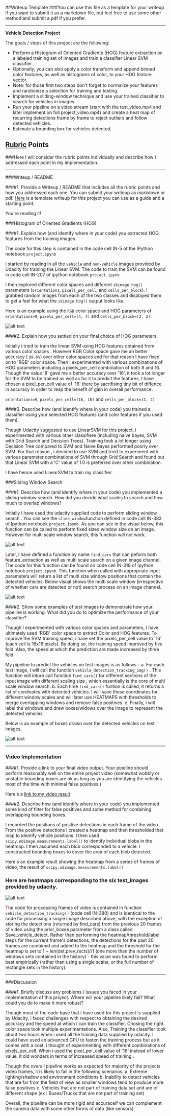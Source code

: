 ##Writeup Template
###You can use this file as a template for your writeup if you want to submit it as a markdown file, but feel free to use some other method and submit a pdf if you prefer.

---

**Vehicle Detection Project**

The goals / steps of this project are the following:

* Perform a Histogram of Oriented Gradients (HOG) feature extraction on a labeled training set of images and train a classifier Linear SVM classifier
* Optionally, you can also apply a color transform and append binned color features, as well as histograms of color, to your HOG feature vector. 
* Note: for those first two steps don't forget to normalize your features and randomize a selection for training and testing.
* Implement a sliding-window technique and use your trained classifier to search for vehicles in images.
* Run your pipeline on a video stream (start with the test_video.mp4 and later implement on full project_video.mp4) and create a heat map of recurring detections frame by frame to reject outliers and follow detected vehicles.
* Estimate a bounding box for vehicles detected.

[//]: # (Image References)
[image1]: ./examples/car_not_car.png
[image2]: ./examples/HOG_example.jpg
[image3]: ./examples/sliding_windows.jpg
[image4]: ./examples/sliding_window.jpg
[image5]: ./examples/bboxes_and_heat.png
[image6]: ./examples/labels_map.png
[image7]: ./examples/output_bboxes.png

[image8]: ./output_images/HOG_image.png
[image9]: ./output_images/car_detection_test_images.png
[image10]: ./output_images/heatmap_test_images.png
[image11]: ./output_images/multiscale_windows.png
[image12]: ./output_images/sliding_window.png


[video1]: ./project_video_output.mp4

## [Rubric](https://review.udacity.com/#!/rubrics/513/view) Points
###Here I will consider the rubric points individually and describe how I addressed each point in my implementation.  

---
###Writeup / README

####1. Provide a Writeup / README that includes all the rubric points and how you addressed each one.  You can submit your writeup as markdown or pdf.  [Here](https://github.com/udacity/CarND-Vehicle-Detection/blob/master/writeup_template.md) is a template writeup for this project you can use as a guide and a starting point.  

You're reading it!

###Histogram of Oriented Gradients (HOG)

####1. Explain how (and identify where in your code) you extracted HOG features from the training images.

The code for this step is contained in the  code cell IN-5 of the IPython notebook `project.ipynb`

I started by reading in all the `vehicle` and `non-vehicle` images provided by Udacity for training the Linear SVM. The code to train the SVM can be found in code cell IN-207 of ipython notebook `project.ipynb`


I then explored different color spaces and different `skimage.hog()` parameters (`orientations`, `pixels_per_cell`, and `cells_per_block`).  I grabbed random images from each of the two classes and displayed them to get a feel for what the `skimage.hog()` output looks like.

Here is an example using the `RGB` color space and HOG parameters of `orientations=9`, `pixels_per_cell=(4, 4)` and `cells_per_block=(2, 2)`:


![alt text][image8]

####2. Explain how you settled on your final choice of HOG parameters.

Initially i tried to train the linear SVM using HOG features obtained from various color spaces . However RGB Color space gave me an better accuracy ( `99.6%`) over other color spaces and for that reason I have fixed on to 'RGB' color space. Then I experimented with various combinations of HOG parameters including a pixels_per_cell combination of both 8 and 16. Though the value '8' gave me a better accuracy over '16', it took a lot longer for the SVM to be trained as well as for it to predict the features. I have chosen a pixel_per_cell value of '16' there by sacrifising tiny bit of diffence in accuracy in order to reap the benefit of gain in overall performance.

  `orientations=9`, `pixels_per_cell=(16, 16)` and `cells_per_block=(2, 2)`

####3. Describe how (and identify where in your code) you trained a classifier using your selected HOG features (and color features if you used them).

Though Udacity suggested to use LinearSVM for this project, i  experimented with various other classifiere (including naive bayes, SVM with Grid Search and Decision Trees). Training took a lot longer using Decision Tree compared to SVM and Naive Bayes performed poorly over SVM. For that reason , i decided to use SVM and tried to experiment with various parameter combinations of SVM through Grid Search and found out that Linear SVM with a 'C' value of 1.0 is preferred over other combination.

I have hence used LinearSVM to train my classifier.

###Sliding Window Search

####1. Describe how (and identify where in your code) you implemented a sliding window search.  How did you decide what scales to search and how much to overlap windows?

Initially i have used the udacity supplied code to perform sliding window search . You can see the `slide_window`function defined in code cell IN-383 of Ipython notebook `project.ipynb`.  As you can see in the visual below, this function can be called to perform fixed sized window size on an image. However for multi scale window search, this function will not work. 


![alt text][image12]

Later, i have defined a function by name `find_cars` that can peform both feature_extraction as well as multi scale search on a given image channel. The code for this function can be found on code cell IN-319 of Ipython notebook `project.ipynb`. This function when called with appropriate input parameters will return a list of multi size window positions that contain the detected vehicles. Below visual shows the  multi scale window (irrespective of whether cars are detected or not) search process on an image channel.

![alt text][image11]

####2. Show some examples of test images to demonstrate how your pipeline is working.  What did you do to optimize the performance of your classifier?

Though i experimented with various color spaces and parameters, I have ultimately used 'RGB' color space to extract Color and HOG features. To improve the SVM training speed, i have set the pixels_per_cell value to '16' (each cell is 16x16 pixels). By doing so, the training speed improved by five fold. Also, the speed at which the prediction are made increased by three fold.

My pipeline to predict the vehicles on test images is as follows -
 a. For each test image, I will call the function `vehicle_detection_tracking_img()` . This function will inturn call function `find_cars()` for different sections of the input image with different scaling size , which essentially is the core of multi scale window search.
 b. Each time `find_cars()` funtion is called, it returns a list of cordinates with detected vehicles. I will save these coordinates for different window scales and will later use HEATMAPS with thresholds to  merge overlapping windows and remove false positives.
 c. Finally, i will label the windows and draw boxes/widows over the image to represent the detected vehicles.
 
 Below is an example of boxes drawn over the detected vehicles on test images.

![alt text][image9]


---

### Video Implementation

####1. Provide a link to your final video output.  Your pipeline should perform reasonably well on the entire project video (somewhat wobbly or unstable bounding boxes are ok as long as you are identifying the vehicles most of the time with minimal false positives.)

Here's a [link to my video result](./project_video_output.mp4)


####2. Describe how (and identify where in your code) you implemented some kind of filter for false positives and some method for combining overlapping bounding boxes.

I recorded the positions of positive detections in each frame of the video.  From the positive detections I created a heatmap and then thresholded that map to identify vehicle positions.  I then used `scipy.ndimage.measurements.label()` to identify individual blobs in the heatmap.  I then assumed each blob corresponded to a vehicle.  I constructed bounding boxes to cover the area of each blob detected.  

Here's an example result showing the heatmap from a series of frames of video, the result of `scipy.ndimage.measurements.label()` 

### Here are heatmaps corresponding to the six test_images provided by udacity.

![alt text][image10]

The code for processing frames of video is contained in function `vehicle_detection_tracking()` (code cell IN-380) and is identical to the code for processing a single image described above, with the exception of storing the detections (returned by find_cars) from the previous 20 frames of video using the prior_boxes parameter from a class called Save_vehicle_detect. Rather than performing the heatmap/threshold/label steps for the current frame's detections, the detections for the past 20 frames are combined and added to the heatmap and the threshold for the heatmap is set to 1 + len(det.prev_rects)//1 (one more than the number of windows sets contained in the history) - this value was found to perform best empirically (rather than using a single scalar, or the full number of rectangle sets in the history).



---

###Discussion

####1. Briefly discuss any problems / issues you faced in your implementation of this project.  Where will your pipeline likely fail?  What could you do to make it more robust?

Though most of the code base that i have used for this project is supplied by Udacity, i faced challenges with respect to obtaining the desired  accuracy and the speed at which i can train the classifier. Chosing the right color space took multiple experimentations.
Also, Training the classifier took about two hours when i used all the training data supplied by udacity. I could have used an advanced GPU to fasten the training process but as it comes with a cost, i thought of experimenting with different combinations of pixels_per_cell. When i used the pixel_per_cell value of '16' instead of lower value, it did wonders in terms of increased speed of training .

Though the overall pipeline works as expected for majority of the projects video frames, it is likely to fail in the following scenarios.
 a. Extreme lighting/shadow and environment conditions
 b. Inability to detect vehicles that are far from the field of view as smaller windows tend to produce more false positives
 c. Vehicles that are not part of training data set and are of different shape (ex : Buses/Trucks that are not part of training set)
 
 Overall, the pipeline can be more rigid and accuraceif we can complement the camera data with some other forms of data (like sensors).
 

